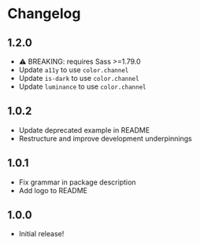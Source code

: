 # Changelog

<!-- The order of list items should be: Critical/Fixes, New, Update, Remove, Underpinnings -->
<!-- ## UNRELEASED -->

## 1.2.0

* ⚠ BREAKING: requires Sass >=1.79.0
* Update `a11y` to use `color.channel`
* Update `is-dark` to use `color.channel`
* Update `luminance` to use `color.channel`

## 1.0.2

* Update deprecated example in README
* Restructure and improve development underpinnings

## 1.0.1

* Fix grammar in package description
* Add logo to README

## 1.0.0

* Initial release!
